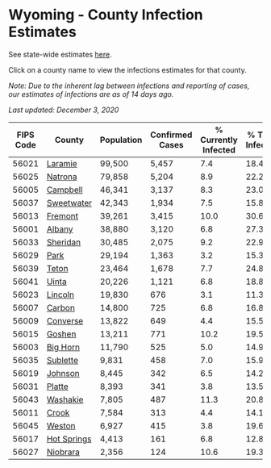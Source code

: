 # Wyoming - County Infection Estimates

See state-wide estimates [here](/infections/us-wy).

Click on a county name to view the infections estimates for that county.

*Note: Due to the inherent lag between infections and reporting of cases, our estimates of infections are as of 14 days ago.*

*Last updated: December 3, 2020*

|   FIPS Code |                     County |   Population |   Confirmed Cases |   % Currently Infected |   % Total Infected |
|-------------|----------------------------|--------------|-------------------|------------------------|--------------------|
|       56021 |         [Laramie](laramie) |       99,500 |             5,457 |                    7.4 |               18.4 |
|       56025 |         [Natrona](natrona) |       79,858 |             5,204 |                    8.9 |               22.2 |
|       56005 |       [Campbell](campbell) |       46,341 |             3,137 |                    8.3 |               23.0 |
|       56037 |   [Sweetwater](sweetwater) |       42,343 |             1,934 |                    7.5 |               15.8 |
|       56013 |         [Fremont](fremont) |       39,261 |             3,415 |                   10.0 |               30.6 |
|       56001 |           [Albany](albany) |       38,880 |             3,120 |                    6.8 |               27.3 |
|       56033 |       [Sheridan](sheridan) |       30,485 |             2,075 |                    9.2 |               22.9 |
|       56029 |               [Park](park) |       29,194 |             1,363 |                    3.2 |               15.3 |
|       56039 |             [Teton](teton) |       23,464 |             1,678 |                    7.7 |               24.8 |
|       56041 |             [Uinta](uinta) |       20,226 |             1,121 |                    6.8 |               18.8 |
|       56023 |         [Lincoln](lincoln) |       19,830 |               676 |                    3.1 |               11.3 |
|       56007 |           [Carbon](carbon) |       14,800 |               725 |                    6.8 |               16.8 |
|       56009 |       [Converse](converse) |       13,822 |               649 |                    4.4 |               15.5 |
|       56015 |           [Goshen](goshen) |       13,211 |               771 |                   10.2 |               19.5 |
|       56003 |       [Big Horn](big-horn) |       11,790 |               525 |                    5.0 |               14.9 |
|       56035 |       [Sublette](sublette) |        9,831 |               458 |                    7.0 |               15.9 |
|       56019 |         [Johnson](johnson) |        8,445 |               342 |                    6.5 |               14.2 |
|       56031 |           [Platte](platte) |        8,393 |               341 |                    3.8 |               13.5 |
|       56043 |       [Washakie](washakie) |        7,805 |               487 |                   11.3 |               20.8 |
|       56011 |             [Crook](crook) |        7,584 |               313 |                    4.4 |               14.1 |
|       56045 |           [Weston](weston) |        6,927 |               415 |                    3.8 |               19.6 |
|       56017 | [Hot Springs](hot-springs) |        4,413 |               161 |                    6.8 |               12.8 |
|       56027 |       [Niobrara](niobrara) |        2,356 |               124 |                   10.6 |               19.3 |
